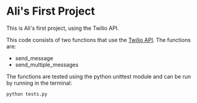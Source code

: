 
# Ali's First Project

This is Ali's first project, using the Twilio API. 

This code consists of two functions that use the [Twilio API](http://twilio.com). The functions are:
+ send_message
+ send_multiple_messages

The functions are tested using the python unittest module and can be run by running in the terminal:

``` bash
python tests.py

```
